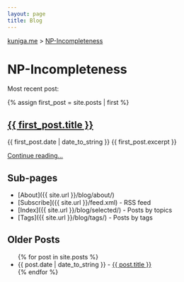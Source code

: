 ```yaml
---
layout: page
title: Blog
---
```


<p>
  <a href="{{ site.url }}">kuniga.me</a> > <a href="{{ site.url }}/blog">NP-Incompleteness</a>
</p>

# NP-Incompleteness

<p class="top_margin">Most recent post:</p>

{% assign first_post = site.posts | first %}
<h2><a href="{{ first_post.url }}">{{ first_post.title }}</a></h2>
{{ first_post.date | date_to_string }}
{{ first_post.excerpt }}
<p class="right"><a href="{{ first_post.url }}">Continue reading...</a></p>

## Sub-pages

* [About]({{ site.url }}/blog/about/)
* [Subscribe]({{ site.url }}/feed.xml) - RSS feed
* [Index]({{ site.url }}/blog/selected/) - Posts by topics
* [Tags]({{ site.url }}/blog/tags/) - Posts by tags

## Older Posts

<ul>
  {% for post in site.posts %}
    <li>
      <span class="monospace">{{ post.date | date_to_string }} - </span><a href="{{ post.url }}">{{ post.title }}</a>
    </li>
  {% endfor %}
</ul>

